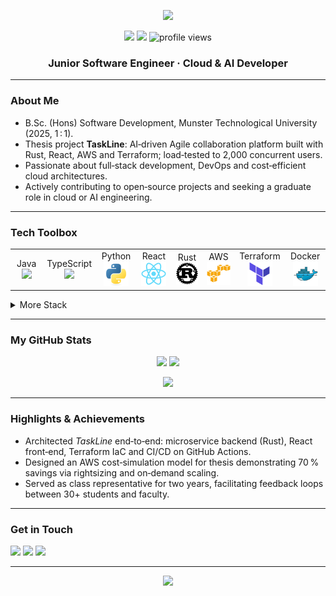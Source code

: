 <p align="center">
  <img src="https://capsule-render.vercel.app/api?type=waving&color=0:6E40C9,100:4D9BE6&height=220&section=header&text=Hey%20there!%20I%27m%20Martin%20Swift&fontSize=40&fontAlignY=35&animation=fadeIn" />
</p>

<p align="center">
  <a href="https://github.com/Mintboi"><img src="https://img.shields.io/github/followers/Mintboi?label=Follow&style=social"></a>
  <a href="https://www.linkedin.com/in/martinpswift/"><img src="https://img.shields.io/badge/LinkedIn-Martin%20Swift-0e76a8?style=flat&logo=linkedin"></a>
  <img src="https://komarev.com/ghpvc/?username=Mintboi&style=flat&color=lightgrey" alt="profile views"/>
</p>

<h3 align="center">Junior Software Engineer · Cloud & AI Developer</h3>

<hr/>

### About Me
- B.Sc. (Hons) Software Development, Munster Technological University (2025, 1 : 1).
- Thesis project **TaskLine**: AI‑driven Agile collaboration platform built with Rust, React, AWS and Terraform; load‑tested to 2,000 concurrent users.
- Passionate about full‑stack development, DevOps and cost‑efficient cloud architectures.
- Actively contributing to open‑source projects and seeking a graduate role in cloud or AI engineering.

---

### Tech Toolbox

<table>
  <tr>
    <td align="center" width="70">Java<br/><img src="https://dev.java/assets/images/java-logo-vert-blk.png" width="40"/></td>
    <td align="center" width="70">TypeScript<br/><img src="https://cdn.worldvectorlogo.com/logos/typescript.svg" width="40"/></td>
    <td align="center" width="70">Python<br/><img src="https://raw.githubusercontent.com/devicons/devicon/master/icons/python/python-original.svg" width="40"/></td>
    <td align="center" width="70">React<br/><img src="https://raw.githubusercontent.com/devicons/devicon/master/icons/react/react-original.svg" width="40"/></td>
    <td align="center" width="70">Rust<br/><img src="https://raw.githubusercontent.com/devicons/devicon/master/icons/rust/rust-plain.svg" width="40"/></td>
    <td align="center" width="70">AWS<br/><img src="https://raw.githubusercontent.com/devicons/devicon/master/icons/amazonwebservices/amazonwebservices-original.svg" width="40"/></td>
    <td align="center" width="70">Terraform<br/><img src="https://raw.githubusercontent.com/devicons/devicon/master/icons/terraform/terraform-original.svg" width="40"/></td>
    <td align="center" width="70">Docker<br/><img src="https://raw.githubusercontent.com/devicons/devicon/master/icons/docker/docker-original.svg" width="40"/></td>
  </tr>
</table>

<details>
  <summary>More&nbsp;Stack</summary>
  <br/>
  <img src="https://img.shields.io/badge/-C%23-239120?style=for-the-badge&logo=c-sharp&logoColor=white"/>
  <img src="https://img.shields.io/badge/-SQL-4479A1?style=for-the-badge&logo=postgresql&logoColor=white"/>
  <img src="https://img.shields.io/badge/-Node.js-333333?style=for-the-badge&logo=node.js&logoColor=green"/>
  <img src="https://img.shields.io/badge/-Bitbucket-0052CC?style=for-the-badge&logo=bitbucket&logoColor=white"/>
  <img src="https://img.shields.io/badge/-GitHub%20Actions-2088FF?style=for-the-badge&logo=github-actions&logoColor=white"/>
  <img src="https://img.shields.io/badge/-Cypress-17202C?style=for-the-badge&logo=cypress&logoColor=white"/>
  <img src="https://img.shields.io/badge/-JUnit-25A162?style=for-the-badge&logo=java&logoColor=white"/>
</details>

---

### My GitHub Stats
<p align="center">
  <img src="https://github-readme-stats.vercel.app/api?username=Mintboi&show_icons=true&theme=tokyonight&include_all_commits=true&count_private=true" height="165" />
  <img src="https://github-readme-stats.vercel.app/api/top-langs/?username=Mintboi&layout=compact&langs_count=8&theme=tokyonight" height="165"/>
</p>
<p align="center">
  <img src="https://github-readme-streak-stats.herokuapp.com/?user=Mintboi&theme=tokyonight" height="140"/>
</p>

---

### Highlights & Achievements
- Architected *TaskLine* end‑to‑end: microservice backend (Rust), React front‑end, Terraform IaC and CI/CD on GitHub Actions.
- Designed an AWS cost‑simulation model for thesis demonstrating 70 % savings via rightsizing and on‑demand scaling.
- Served as class representative for two years, facilitating feedback loops between 30+ students and faculty.

---

### Get in Touch
<a href="mailto:martinpswift@gmail.com"><img src="https://img.shields.io/badge/-Email-D14836?style=for-the-badge&logo=gmail&logoColor=white"></a>
<a href="https://www.linkedin.com/in/martinpswift/"><img src="https://img.shields.io/badge/-LinkedIn-0A66C2?style=for-the-badge&logo=linkedin&logoColor=white"></a>
<a href="https://discord.com/users/251540521260998656"><img src="https://img.shields.io/badge/-Discord-5865F2?style=for-the-badge&logo=discord&logoColor=white"></a>

---

<p align="center">
  <img src="https://capsule-render.vercel.app/api?type=waving&color=0:4D9BE6,100:6E40C9&height=140&section=footer"/>
</p>
